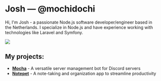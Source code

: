 # Josh &mdash; @mochidochi

Hi, I'm Josh - a passionate Node.js software developer/engineer based in the Netherlands. I specialize in Node.js and have experience working with technologies like Laravel and Symfony. 

![](https://komarev.com/ghpvc/?username=mochidochi)

## My projects:

- **[Mocha](https://github.com/mochidochi/mocha)** - A versatile server management bot for Discord servers
- **[Notepet](https://github.com/mochidochi/notepet)** - A note-taking and organization app to streamline productivity

